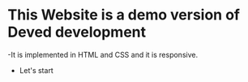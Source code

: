 # This Website is a demo version of Deved development

-It is implemented in HTML and CSS and it is responsive.
- Let's start
